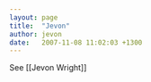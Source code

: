 ```yaml
---
layout: page
title:  "Jevon"
author: jevon
date:   2007-11-08 11:02:03 +1300
---
```


See [[Jevon Wright]]